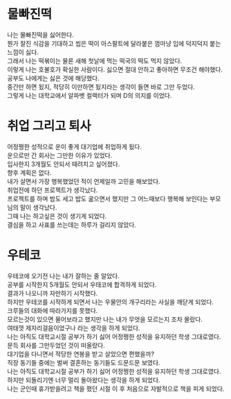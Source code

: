 # 물빠진떡

나는 물빠진떡을 싫어한다.  
뭔가 찰진 식감을 기대하고 씹은 떡이 아스팔트에 달라붙은 껌마냥 입에 덕지덕지 붙는 느낌이 싫다.  
그래서 나는 떡볶이는 물론 새해 첫날에 먹는 떡국의 떡도 먹지 않았다.  
이렇게 나는 호불호가 확실한 사람이다. 싫으면 절대 안하고 좋아하면 무조건 해야했다.  
공부도 나에게는 싫은 것에 해당했다.  
중간만 하면 됬지, 적당히 이만하면 됬지라는 생각이 들면 바로 그만 두었다.  
그렇게 나는 대학교에서 알파벳 컬랙터가 되며 D의 의지를 이었다.

# 취업 그리고 퇴사

어정쩡한 성적으로 운이 좋게 대기업에 취업하게 됬다.  
운으로만 간 회사는 그만한 이유가 있었다.  
입사한지 3개월도 안되서 때려치고 싶어졌다.  
향후 계획은 없다.  
내가 살면서 가장 행복했었던 적이 언제일까 고민을 해보았다.  
취업전에 하던 프로젝트가 생각났다.  
프로젝트를 하며 밤도 세고 밥도 굶으면서 했지만 그 어느때보다 행복해 보인다는 부모님의 말이 생각났다.  
그때 나는 하고싶은 것이 생기게 되었다.  
결심을 하고 사표를 쓰는데는 하루가 걸리지 않았다.  

# 우테코

우테코에 오기전 나는 내가 잘하는 줄 알았다.  
공부를 시작한지 5개월도 안되서 우태코에 합격하게 되었다.  
결과가 나오니까 자만하기 시작했다.  
하지만 우테코를 시작하게 되면서 나는 우물안의 개구리라는 사실을 깨닫게 되었다.  
크루들의 대화에 따라가지를 못했다.  
모르는것이 있으면 물어보라고 했지만 나는 내가 무엇을 모르는지 조차 몰랐다.  
여태껏 제자리걸음이었구나 라는 생각을 하게 되었다.  
나는 아직도 대학교시절 공부가 하기 싫어 어정쩡한 성적을 유지하던 학생 그대로였다.  
문득 회사를 그만두었던 것이 떠올랐다.  
대기업을 다니면서 적당한 연봉을 받고 살았으면 편했을까?  
직장 동기들 중에는 벌써 결혼하는 동기들도 드문드문 보였다.  
나는 아직도 대학교시절 공부가 하기 싫어 어정쩡한 성적을 유지하던 학생 그대로였다.  
하지만 되돌리기엔 너무 멀리 돌아왔다는 생각을 하게 되었다.  
나는 군인때 휴가받을려고 책을 폈던 시절 이 후 처음으로 자발적으로 책을 피게 되었다.  
